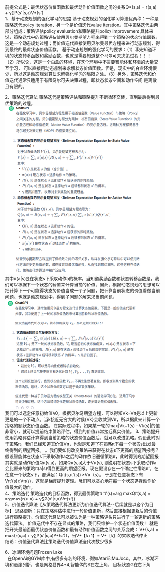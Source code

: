 前提公式是：最优状态价值函数和最优动作价值函数之间的关系Q*(s,a) = r(s,a) + γ∑P(s'|s,a)V*(s')  
1、基于动态规划的强化学习的思路
    基于动态规划的强化学习算法优两种：一种是策略迭代policy iteration、另一个是价值迭代value iteration。其中策略迭代由两部分组成：策略评估policy evaluation和策略提升policy improvement
具体来说，策略迭代中的策略评估使用贝尔曼期望方程来得到一个策略的状态价值函数，这是一个动态规划过程；而价值迭代直接使用贝尔曼最优方程来进行动态规划，得到最终的最优状态价值函数。
    基于动态规划的强化学习的要求：（1）事先知道环境的状态转移函数和奖励函数，也就是需要知道整个马尔可夫决策过程！！！（2）所以说，这是一个白盒的环境，在这个环境中不需要智能体和环境的大量交互学习，
可以直接用动态规划来求解状态价值函数。但是，现实中的白盒环境很少，所以这是动态规划算法求解强化学习的局限之处。（3）另外，策略迭代和价值迭代通常只适用于有限马尔可夫决策过程，即状态状态空间和动作空间
是离散且有限的。

2、策略迭代算法
    策略迭代是策略评估和策略提升不断循环交替，直到最后得到最优策略的过程。  
![贝尔曼方程.png](贝尔曼方程.png)  
    其中π(a|s)是在状态s下采取动作a的概率。当知道奖励函数和状态转移函数是，我们可以根据下一个状态的价值来计算当前的价值。因此，根据动态规划的思想可以把计算下一个可能得状态的价值当成一个子问题，把计算当前状态的价值看做当前问题。也就是动态规划中，得到子问题的解来求当前问题。
![状态价值函数更新.png](状态价值函数更新.png)  
    我们可以选定任意初始值V0，根据贝尔马期望方程，可以得知Vk=Vπ是以上更新更是的一个不动点。当k接近无穷大的时候{Vk}会收敛到Vπ，所以据此来计算一个策略的额状态价值函数。
在实际过程中，如果某一轮的max|Vk+1(s) - Vk(s)|的值非常小，就可以提前结束策略评估，得到的价值非常接近真实价值。
3、策略提升
    使用策略评估计算得到当前策略的状态价值函数后，就可以改进策略。假设此时对于策略π，我们已经知道其价值Vπ，也就是知道了在策略π下每一个状态s出发最终得到的期望回报。
。我们要如何改变策略来获得在状态s下更高的期望回报呢？假设智能体在状态s下采取动作a之后的动作依旧遵循策略π，此时得到的期望回报其实就是动作价值Qπ(s,a)。如果Qπ(s,a)大于Vπ(s),
则说明在状态s下采取动作a会比原来的策略π(a|s)得到更高的期望回报。现在假设存在一个确定性策略π'，在任意一个状态s下，都满足：Qπ(s,π'(s)) ≥Vπ（s）。
于是在任意状态下有Vπ'(s)≥Vπ(s)，这就是梯度提升定理。我们可以贪心地在每一个状态选择动作价值最大的动作。  
4、策略迭代
    策略迭代的目标函数，得到最优策略π
    π'(s)=arg maxQπ(s,a) = argmax{r(s, a) + γ∑P(s'|s,a)Vπ(s')}  
5、价值迭代算法【从策略迭代算法更新为价值迭代算法--后续就是以这个为目标】
    思路更新：只在策略评估中进行一轮价值更新，然后直接根据更新后的价值进行策略提升。价值迭代算法可以被认为是一种策略评估只进行了一轮更新的策略迭代算法。
价值迭代中不存在显式的策略，我们只维护一个状态价值函数！
    就是把开头最前面最优状态价值函数和最有动作价值函数之间的关系变成：
    V*(s,a) = max{r(s,a) + γ∑P(s'|s,a)V*(s')}，当V*【k+1】= V*【k】的实收迭代停止  
结论：价值迭代算法比策略迭代价值算法迭代次数少很多

6、冰湖环境问题Frozen Lake  
&nbsp;&nbsp;在OpenAi的GYM库中,有很多有名的环境，例如Atari和MuJoco。其中，冰湖环境和悬崖列斯，也是网格世界4*4,智能体的S在左上角，
目标状态G在右下角